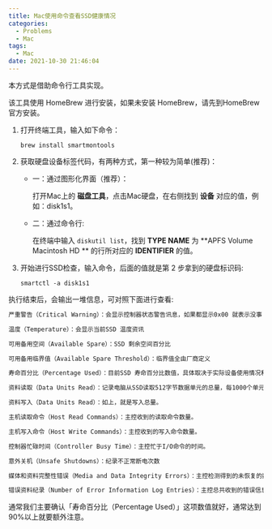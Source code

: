 ```yaml
---
title: Mac使用命令查看SSD健康情况
categories:
  - Problems
  - Mac
tags:
  - Mac
date: 2021-10-30 21:46:04
---
```


本方式是借助命令行工具实现。

该工具使用 HomeBrew 进行安装，如果未安装 HomeBrew，请先到HomeBrew官方安装。

1. 打开终端工具，输入如下命令：

   ```shell
   brew install smartmontools
   ```

2. 获取硬盘设备标签代码，有两种方式，第一种较为简单(推荐)：

   * 一：通过图形化界面（推荐）：

     打开Mac上的 **磁盘工具**，点击Mac硬盘，在右侧找到 **设备** 对应的值，例如：disk1s1。

   * 二：通过命令行:

     在终端中输入 `diskutil list`，找到 **TYPE NAME** 为 **APFS Volume ⁨Macintosh HD⁩ ** 的行所对应的 **IDENTIFIER** 的值。

3. 开始进行SSD检查，输入命令，后面的值就是第 2 步拿到的硬盘标识码:

   ```shell
   smartctl -a disk1s1
   ```



执行结束后，会输出一堆信息，可对照下面进行查看:

```txt
严重警告（Critical Warning）：会显示控制器状态警告讯息，如果都显示0x00 就表示没事

温度（Temperature）：会显示当前SSD 温度资讯

可用备用空间（Available Spare）：SSD 剩余空间百分比

可用备用临界值（Available Spare Threshold）：临界值全由厂商定义

寿命百分比（Percentage Used）：目前SSD 寿命百分比数值，具体取决于实际设备使用情况和厂商对设备寿命的预测。

资料读取（Data Units Read）：记录电脑从SSD读取512字节数据单元的总量，每1000个单元记录一次，即这项Raw数据1的值等于500KB。

资料写入（Data Units Read）：如上，就是写入总量。

主机读取命令（Host Read Commands）：主控收到的读取命令数量。

主机写入命令（Host Write Commands）：主控收到的写入命令数量。

控制器忙碌时间（Controller Busy Time）：主控忙于I/O命令的时间。

意外关机（Unsafe Shutdowns）：纪录不正常断电次数

媒体和资料完整性错误（Media and Data Integrity Errors）：主控检测得到的未恢复的数据完整性错误次数。

错误资料纪录（Number of Error Information Log Entries）：主控总共收到的错误信息日志数量.
```

通常我们主要确认「寿命百分比（Percentage Used）」这项数值就好，通常达到90%以上就要额外注意。
